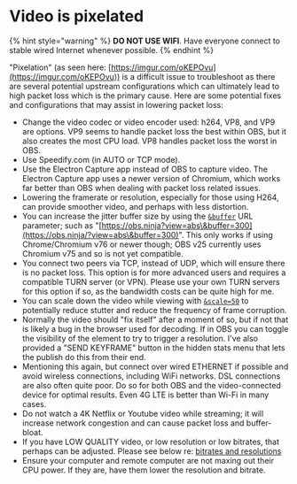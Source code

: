 # Video is pixelated

{% hint style="warning" %}
**DO NOT USE WIFI**. Have everyone connect to stable wired Internet whenever possible.
{% endhint %}

"Pixelation" (as seen here: [https://imgur.com/oKEPOvu](https://imgur.com/oKEPOvu)) is a difficult issue to troubleshoot as there are several potential upstream configurations which can ultimately lead to high packet loss which is the primary cause. Here are some potential fixes and configurations that may assist in lowering packet loss:

* Change the video codec or video encoder used: h264, VP8, and VP9 are options. VP9 seems to handle packet loss the best within OBS, but it also creates the most CPU load. VP8 handles packet loss the worst in OBS.
* Use Speedify.com (in AUTO or TCP mode).
* Use the Electron Capture app instead of OBS to capture video. The Electron Capture app uses a newer version of Chromium, which works far better than OBS when dealing with packet loss related issues.
* Lowering the framerate or resolution, especially for those using H264, can provide smoother video, and perhaps with less distortion.
* You can increase the jitter buffer size by using the [`&buffer`](../advanced-settings/video-parameters/buffer.md) URL parameter; such as "[https://obs.ninja?view=abs\&buffer=300](https://obs.ninja/?view=abs\&buffer=300)". This only works if using Chrome/Chromium v76 or newer though; OBS v25 currently uses Chromium v75 and so is not yet compatible.
* You connect two peers via TCP, instead of UDP, which will ensure there is no packet loss. This option is for more advanced users and requires a compatible TURN server (or VPN). Please use your own TURN servers for this option if so, as the bandwidth costs can be quite high for me.
* You can scale down the video while viewing with [`&scale=50`](../advanced-settings/video-parameters/scale.md) to potentially reduce stutter and reduce the frequency of frame corruption.
* Normally the video should "fix itself" after a moment of so, but if not that is likely a bug in the browser used for decoding. If in OBS you can toggle the visibility of the element to try to trigger a resolution. I've also provided a "SEND KEYFRAME" button in the hidden stats menu that lets the publish do this from their end.
* Mentioning this again, but connect over wired ETHERNET if possible and avoid wireless connections, including WiFi networks. DSL connections are also often quite poor. Do so for both OBS and the video-connected device for optimal results. Even 4G LTE is better than Wi-Fi in many cases.
* Do not watch a 4K Netflix or Youtube video while streaming; it will increase network congestion and can cause packet loss and buffer-bloat.
* If you have LOW QUALITY video, or low resolution or low bitrates, that perhaps can be adjusted. Please see below re: [bitrates and resolutions](https://github.com/steveseguin/obsninja/wiki/FAQ#bnr)
* Ensure your computer and remote computer are not maxing out their CPU power. If they are, have them lower the resolution and bitrate.
